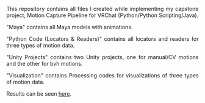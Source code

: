 <p align="justify">This repository contains all files I created while implementing my capstone project, Motion Capture Pipeline for VRChat (Python/Python Scripting/Java).</p>

<p align="justify">"Maya" contains all Maya models with animations.</p>
<p align="justify">"Python Code (Locators & Readers)" contains all locators and readers for three types of motion data.</p>
<p align="justify">"Unity Projects" contains two Unity projects, one for manual/CV motions and the other for bvh motions.</p>
<p align="justify">"Visualization" contains Processing codes for visualizations of three types of motion data.</p>

Results can be seen [here](https://cs.rit.edu/~ml3406/Capstone%20Project/Capstone%20Project.html).
